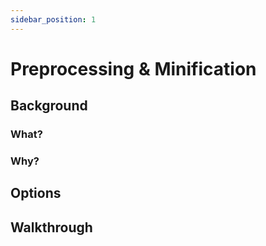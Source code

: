 ```yaml
---
sidebar_position: 1
---
```


# Preprocessing & Minification

## Background

### What?

### Why?

## Options

## Walkthrough